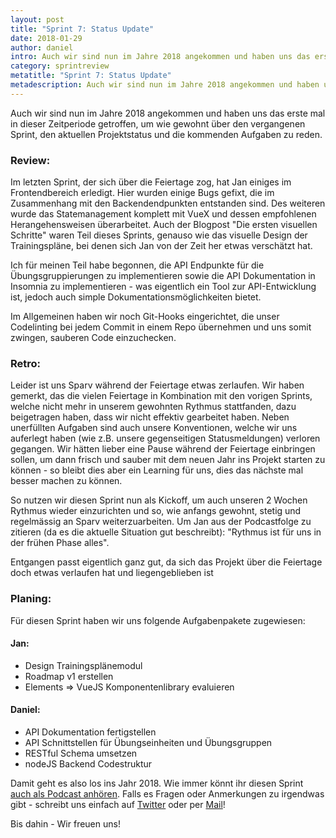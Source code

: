 ```yaml
---
layout: post
title: "Sprint 7: Status Update"
date: 2018-01-29
author: daniel
intro: Auch wir sind nun im Jahre 2018 angekommen und haben uns das erste mal in dieser Zeitperiode getroffen, um wie gewohnt über den vergangenen Sprint, den aktuellen Projektstatus und die kommenden Aufgaben zu reden.
category: sprintreview
metatitle: "Sprint 7: Status Update"
metadescription: Auch wir sind nun im Jahre 2018 angekommen und haben uns das erste mal in dieser Zeitperiode getroffen, um wie gewohnt über den vergangenen Sprint, den aktuellen Projektstatus und die kommenden Aufgaben zu reden.
---
```


Auch wir sind nun im Jahre 2018 angekommen und haben uns das erste mal in dieser Zeitperiode getroffen, um wie gewohnt über den vergangenen Sprint, den aktuellen Projektstatus und die kommenden Aufgaben zu reden.


### Review:

Im letzten Sprint, der sich über die Feiertage zog, hat Jan einiges im Frontendbereich erledigt. Hier wurden einige Bugs gefixt, die im Zusammenhang mit den Backendendpunkten entstanden sind.
Des weiteren wurde das Statemanagement komplett mit VueX und dessen empfohlenen Herangehensweisen überarbeitet.
Auch der Blogpost "Die ersten visuellen Schritte" waren Teil dieses Sprints, genauso wie das visuelle Design der Trainingspläne, bei denen sich Jan von der Zeit her etwas verschätzt hat.

Ich für meinen Teil habe begonnen, die API Endpunkte für die Übungsgruppierungen zu implementieren sowie die API Dokumentation in Insomnia zu implementieren - was eigentlich ein Tool zur API-Entwicklung ist, jedoch auch simple Dokumentationsmöglichkeiten bietet.

Im Allgemeinen haben wir noch Git-Hooks eingerichtet, die unser Codelinting bei jedem Commit in einem Repo übernehmen und uns somit zwingen, sauberen Code einzuchecken.


### Retro:

Leider ist uns Sparv während der Feiertage etwas zerlaufen. Wir haben gemerkt, das die vielen Feiertage in Kombination mit den vorigen Sprints, welche nicht mehr in unserem gewohnten Rythmus stattfanden, dazu beigetragen haben, dass wir nicht effektiv gearbeitet haben.
Neben unerfüllten Aufgaben sind auch unsere Konventionen, welche wir uns auferlegt haben (wie z.B. unsere gegenseitigen Statusmeldungen) verloren gegangen.
Wir hätten lieber eine Pause während der Feiertage einbringen sollen, um dann frisch und sauber mit dem neuen Jahr ins Projekt starten zu können - so bleibt dies aber ein Learning für uns, dies das nächste mal besser machen zu können.

So nutzen wir diesen Sprint nun als Kickoff, um auch unseren 2 Wochen Rythmus wieder einzurichten und so, wie anfangs gewohnt, stetig und regelmässig an Sparv weiterzuarbeiten.
Um Jan aus der Podcastfolge zu zitieren (da es die aktuelle Situation gut beschreibt): "Rythmus ist für uns in der frühen Phase alles".

Entgangen passt eigentlich ganz gut, da sich das Projekt über die Feiertage doch etwas verlaufen hat und liegengeblieben ist


### Planing:

Für diesen Sprint haben wir uns folgende Aufgabenpakete zugewiesen:

#### Jan:

- Design Trainingsplänemodul
- Roadmap v1 erstellen
- Elements => VueJS Komponentenlibrary evaluieren

#### Daniel:

- API Dokumentation fertigstellen
- API Schnittstellen für Übungseinheiten und Übungsgruppen
- RESTful Schema umsetzen
- nodeJS Backend Codestruktur


Damit geht es also los ins Jahr 2018. Wie immer könnt ihr diesen Sprint [auch als Podcast anhören](http://telegram.sparv.de/st007-entgangen/). Falls es Fragen oder Anmerkungen zu irgendwas gibt - schreibt uns einfach auf [Twitter](https://twitter.com/sparvapp) oder per [Mail](mailto:hi@sparv.de)!

Bis dahin - Wir freuen uns!
